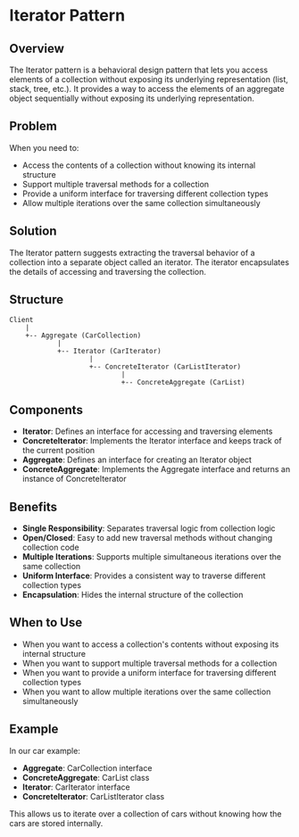 # Iterator Pattern

## Overview
The Iterator pattern is a behavioral design pattern that lets you access elements of a collection without exposing its underlying representation (list, stack, tree, etc.). It provides a way to access the elements of an aggregate object sequentially without exposing its underlying representation.

## Problem
When you need to:
- Access the contents of a collection without knowing its internal structure
- Support multiple traversal methods for a collection
- Provide a uniform interface for traversing different collection types
- Allow multiple iterations over the same collection simultaneously

## Solution
The Iterator pattern suggests extracting the traversal behavior of a collection into a separate object called an iterator. The iterator encapsulates the details of accessing and traversing the collection.

## Structure
```
Client
    |
    +-- Aggregate (CarCollection)
            |
            +-- Iterator (CarIterator)
                    |
                    +-- ConcreteIterator (CarListIterator)
                            |
                            +-- ConcreteAggregate (CarList)
```

## Components
- **Iterator**: Defines an interface for accessing and traversing elements
- **ConcreteIterator**: Implements the Iterator interface and keeps track of the current position
- **Aggregate**: Defines an interface for creating an Iterator object
- **ConcreteAggregate**: Implements the Aggregate interface and returns an instance of ConcreteIterator

## Benefits
- **Single Responsibility**: Separates traversal logic from collection logic
- **Open/Closed**: Easy to add new traversal methods without changing collection code
- **Multiple Iterations**: Supports multiple simultaneous iterations over the same collection
- **Uniform Interface**: Provides a consistent way to traverse different collection types
- **Encapsulation**: Hides the internal structure of the collection

## When to Use
- When you want to access a collection's contents without exposing its internal structure
- When you want to support multiple traversal methods for a collection
- When you want to provide a uniform interface for traversing different collection types
- When you want to allow multiple iterations over the same collection simultaneously

## Example
In our car example:
- **Aggregate**: CarCollection interface
- **ConcreteAggregate**: CarList class
- **Iterator**: CarIterator interface
- **ConcreteIterator**: CarListIterator class

This allows us to iterate over a collection of cars without knowing how the cars are stored internally. 